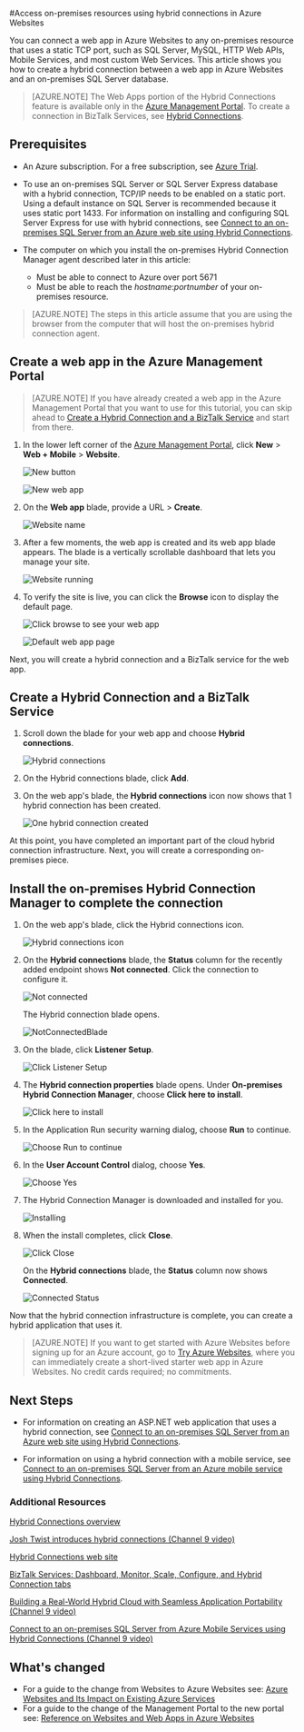 <properties 
	pageTitle="Access on-premises resources using hybrid connections in Azure Websites" 
	description="Create a connection between a web app in Azure Websites and an on-premises resource that uses a static TCP port" 
	services="app-service" 
	documentationCenter="" 
	authors="cephalin" 
	manager="wpickett" 
	editor="mollybos"/>

<tags
	ms.service="app-service"
	ms.date="08/11/2015"
	wacn.date=""/>

#Access on-premises resources using hybrid connections in Azure Websites

You can connect a web app in Azure Websites to any on-premises resource that uses a static TCP port, such as SQL Server, MySQL, HTTP Web APIs, Mobile Services, and most custom Web Services. This article shows you how to create a hybrid connection between a web app in Azure Websites and an on-premises SQL Server database.

> [AZURE.NOTE] The Web Apps portion of the Hybrid Connections feature is available only in the [Azure Management Portal](https://manage.windowsazure.cn/). To create a connection in BizTalk Services, see [Hybrid Connections](http://go.microsoft.com/fwlink/p/?LinkID=397274).  

## Prerequisites
- An Azure subscription. For a free subscription, see [Azure Trial](/pricing/1rmb-trial/). 

- To use an on-premises SQL Server or SQL Server Express database with a hybrid connection, TCP/IP needs to be enabled on a static port. Using a default instance on SQL Server is recommended because it uses static port 1433. For information on installing and configuring SQL Server Express for use with hybrid connections, see [Connect to an on-premises SQL Server from an Azure web site using Hybrid Connections](http://go.microsoft.com/fwlink/?LinkID=397979).

- The computer on which you install the on-premises Hybrid Connection Manager agent described later in this article:

	- Must be able to connect to Azure over port 5671
	- Must be able to reach the *hostname*:*portnumber* of your on-premises resource. 

> [AZURE.NOTE] The steps in this article assume that you are using the browser from the computer that will host the on-premises hybrid connection agent.


## Create a web app in the Azure Management Portal ##

> [AZURE.NOTE] If you have already created a web app in the Azure Management Portal that you want to use for this tutorial, you can skip ahead to [Create a Hybrid Connection and a BizTalk Service](#CreateHC) and start from there.

1. In the lower left corner of the [Azure Management Portal](https://manage.windowsazure.cn), click **New** > **Web + Mobile** > **Website**.
	
	![New button][New]
	
	![New web app][NewWebsite]
	
2. On the **Web app** blade, provide a URL >  **Create**. 
	
	![Website name][WebsiteCreationBlade]
	
3. After a few moments, the web app is created and its web app blade appears. The blade is a vertically scrollable dashboard that lets you manage your site.
	
	![Website running][WebSiteRunningBlade]
	
4. To verify the site is live, you can click the **Browse** icon to display the default page.
	
	![Click browse to see your web app][Browse]
	
	![Default web app page][DefaultWebSitePage]
	
Next, you will create a hybrid connection and a BizTalk service for the web app.

<a name="CreateHC"></a>
## Create a Hybrid Connection and a BizTalk Service ##

1. Scroll down the blade for your web app and choose **Hybrid connections**.
	
	![Hybrid connections][CreateHCHCIcon]
	
2. On the Hybrid connections blade, click **Add**.
	
	<!-- ![Add a hybrid connnection][CreateHCAddHC]
-->
	
3. The **Add a hybrid connection** blade opens.  Since this is your first hybrid connection, the **New hybrid connection** option is preselected, and the **Create hybrid connection** blade opens for you.
	
	![Create a hybrid connection][TwinCreateHCBlades]
	
	On the **Create hybrid connection blade**:
	- For **Name**, provide a name for the connection.
	- For **Hostname**, enter the name of the on-premises computer that hosts your resource.
	- For **Port**, enter the port number that your on-premises resource uses (1433 for a SQL Server default instance).
	- Click **Biz Talk Service**


4. The **Create BizTalk Service** blade opens. Enter a name for the BizTalk service, and then click **OK**.
	
	![Create BizTalk service][CreateHCCreateBTS]
	
	The **Create BizTalk Service** blade closes and you are returned to the **Create hybrid connection** blade.
	
5. On the Create hybrid connection blade, click **OK**. 
	
	![Click OK][CreateBTScomplete]
	
6. When the process completes, the notifications area in the portal informs you that the connection has been successfully created.
	<!-- TODO

    Everything fails at this step. I can't create a BizTalk service in the dogfood portal. I switch to the Management Portal
	(full portal) and created the BizTalk service but it doesn't seem to let you connnect them - When you finish the
	Create hybrid conn step, you get the following error
	Failed to create hybrid connection RelecIoudHC. The 
	resource type could not be found in the namespace 
	'Microsoft.BizTaIkServices for api version 2014-06-01'.
	
	The error indicates it couldn't find the type, not the instance.
	![Success notification][CreateHCSuccessNotification]
	-->
7. On the web app's blade, the **Hybrid connections** icon now shows that 1 hybrid connection has been created.
	
	![One hybrid connection created][CreateHCOneConnectionCreated]
	
At this point, you have completed an important part of the cloud hybrid connection infrastructure. Next, you will create a corresponding on-premises piece.

<a name="InstallHCM"></a>
## Install the on-premises Hybrid Connection Manager to complete the connection ##

1. On the web app's blade, click the Hybrid connections icon. 
	
	![Hybrid connections icon][HCIcon]
	
2. On the **Hybrid connections** blade, the **Status** column for the recently added endpoint shows **Not connected**. Click the connection to configure it.
	
	![Not connected][NotConnected]
	
	The Hybrid connection blade opens.
	
	![NotConnectedBlade][NotConnectedBlade]
	
3. On the blade, click **Listener Setup**.
	
	![Click Listener Setup][ClickListenerSetup]
	
4. The **Hybrid connection properties** blade opens. Under **On-premises Hybrid Connection Manager**, choose **Click here to install**.
	
	![Click here to install][ClickToInstallHCM]
	
5. In the Application Run security warning dialog, choose **Run** to continue.
	
	![Choose Run to continue][ApplicationRunWarning]
	
6.	In the **User Account Control** dialog, choose **Yes**.
	
	![Choose Yes][UAC]
	
7. The Hybrid Connection Manager is downloaded and installed for you. 
	
	![Installing][HCMInstalling]
	
8. When the install completes, click **Close**.
	
	![Click Close][HCMInstallComplete]
	
	On the **Hybrid connections** blade, the **Status** column now shows **Connected**. 
	
	![Connected Status][HCStatusConnected]

Now that the hybrid connection infrastructure is complete, you can create a hybrid application that uses it. 

>[AZURE.NOTE] If you want to get started with Azure Websites before signing up for an Azure account, go to [Try Azure Websites](https://tryappservice.azure.com/), where you can immediately create a short-lived starter web app in Azure Websites. No credit cards required; no commitments.

<a name="NextSteps"></a>
## Next Steps ##

- For information on creating an ASP.NET web application that uses a hybrid connection, see [Connect to an on-premises SQL Server from an Azure web site using Hybrid Connections](http://go.microsoft.com/fwlink/?LinkID=397979).

- For information on using a hybrid connection with a mobile service, see [Connect to an on-premises SQL Server from an Azure mobile service using Hybrid Connections](/documentation/articles/mobile-services-dotnet-backend-hybrid-connections-get-started).

### Additional Resources

[Hybrid Connections overview](http://go.microsoft.com/fwlink/p/?LinkID=397274)

[Josh Twist introduces hybrid connections (Channel 9 video)](http://channel9.msdn.com/Shows/Azure-Friday/Josh-Twist-introduces-hybrid-connections)

[Hybrid Connections web site](/home/features/biztalk-services/)

[BizTalk Services: Dashboard, Monitor, Scale, Configure, and Hybrid Connection tabs](/documentation/articles/biztalk-dashboard-monitor-scale-tabs)

[Building a Real-World Hybrid Cloud with Seamless Application Portability (Channel 9 video)](http://channel9.msdn.com/events/TechEd/NorthAmerica/2014/DCIM-B323#fbid=)

[Connect to an on-premises SQL Server from Azure Mobile Services using Hybrid Connections (Channel 9 video)](http://channel9.msdn.com/Series/Windows-Azure-Mobile-Services/Connect-to-an-on-premises-SQL-Server-from-Azure-Mobile-Services-using-Hybrid-Connections)

## What's changed
* For a guide to the change from Websites to Azure Websites see: [Azure Websites and Its Impact on Existing Azure Services](/documentation/services/web-sites/)
* For a guide to the change of the Management Portal to the new portal see: [Reference on Websites and Web Apps in Azure Websites](https://manage.windowsazure.cn/)

<!-- IMAGES -->
[New]:./media/web-sites-hybrid-connection-get-started/B01New.png
[NewWebsite]:./media/web-sites-hybrid-connection-get-started/B02NewWebsite.png
[WebsiteCreationBlade]:./media/web-sites-hybrid-connection-get-started/B03WebsiteCreationBlade.png
[WebSiteRunningBlade]:./media/web-sites-hybrid-connection-get-started/B04WebSiteRunningBlade.png
[Browse]:./media/web-sites-hybrid-connection-get-started/B05Browse.png
[DefaultWebSitePage]:./media/web-sites-hybrid-connection-get-started/B06DefaultWebSitePage.png
[CreateHCHCIcon]:./media/web-sites-hybrid-connection-get-started/C01CreateHCHCIcon.png
[CreateHCAddHC]:./media/web-sites-hybrid-connection-get-started/C02CreateHCAddHC.png
[TwinCreateHCBlades]:./media/web-sites-hybrid-connection-get-started/C03TwinCreateHCBlades.png
[CreateHCCreateBTS]:./media/web-sites-hybrid-connection-get-started/C04CreateHCCreateBTS.png
[CreateBTScomplete]:./media/web-sites-hybrid-connection-get-started/C05CreateBTScomplete.png
[CreateHCSuccessNotification]:./media/web-sites-hybrid-connection-get-started/C06CreateHCSuccessNotification.png
[CreateHCOneConnectionCreated]:./media/web-sites-hybrid-connection-get-started/C07CreateHCOneConnectionCreated.png
[HCIcon]:./media/web-sites-hybrid-connection-get-started/D01HCIcon.png
[NotConnected]:./media/web-sites-hybrid-connection-get-started/D02NotConnected.png
[NotConnectedBlade]:./media/web-sites-hybrid-connection-get-started/D03NotConnectedBlade.png
[ClickListenerSetup]:./media/web-sites-hybrid-connection-get-started/D04ClickListenerSetup.png
[ClickToInstallHCM]:./media/web-sites-hybrid-connection-get-started/D05ClickToInstallHCM.png
[ApplicationRunWarning]:./media/web-sites-hybrid-connection-get-started/D06ApplicationRunWarning.png
[UAC]:./media/web-sites-hybrid-connection-get-started/D07UAC.png
[HCMInstalling]:./media/web-sites-hybrid-connection-get-started/D08HCMInstalling.png
[HCMInstallComplete]:./media/web-sites-hybrid-connection-get-started/D09HCMInstallComplete.png
[HCStatusConnected]:./media/web-sites-hybrid-connection-get-started/D10HCStatusConnected.png
 
